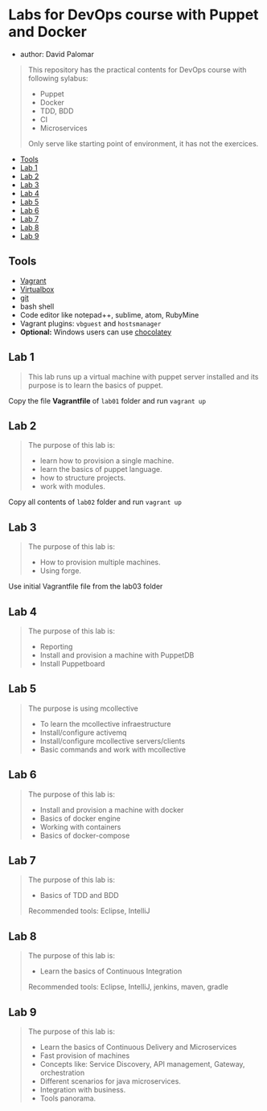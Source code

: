 # Labs for DevOps course with Puppet and Docker

- author: David Palomar

> This repository has the practical contents for DevOps course with following sylabus:
> 
> - Puppet
> - Docker
> - TDD, BDD
> - CI
> - Microservices
> 
> Only serve like starting point of environment, it has not the exercices.



<!-- MarkdownTOC -->

- [Tools](#tools)
- [Lab 1](#lab-1)
- [Lab 2](#lab-2)
- [Lab 3](#lab-3)
- [Lab 4](#lab-4)
- [Lab 5](#lab-5)
- [Lab 6](#lab-6)
- [Lab 7](#lab-7)
- [Lab 8](#lab-8)
- [Lab 9](#lab-9)

<!-- /MarkdownTOC -->


## Tools

- [Vagrant](http://www.vagrantup.com)
- [Virtualbox](http://www.virtualbox.com)
- [git](http://www.git-scm.com)
- bash shell
- Code editor like notepad++, sublime, atom, RubyMine
- Vagrant plugins: `vbguest` and `hostsmanager`
- __Optional:__ Windows users can use [chocolatey](http://www.chocolatey.com)

## Lab 1

> This lab runs up a virtual machine with puppet server installed and its purpose is to learn the basics of puppet.
> 

Copy the file  __Vagrantfile__ of `lab01` folder and run `vagrant up`

## Lab 2

> The purpose of this lab is:
> 
> - learn how to provision a single machine.
> - learn the basics of puppet language.
> - how to structure projects.
> - work with modules.


Copy all contents of `lab02` folder and run `vagrant up`

## Lab 3

> The purpose of this lab is:
> 
> - How to provision multiple machines.
> - Using forge.
> 

Use initial Vagrantfile file from the lab03 folder

## Lab 4

> The purpose of this lab is:
> 
> - Reporting
> - Install and provision a machine with PuppetDB
> - Install Puppetboard

## Lab 5

> The purpose is using mcollective
> 
> - To learn the mcollective infraestructure 
> - Install/configure activemq
> - Install/configure mcollective servers/clients
> - Basic commands and work with mcollective
> 
## Lab 6

> The purpose of this lab is:
> 
> - Install and provision a machine with docker
> - Basics of docker engine
> - Working with containers
> - Basics of docker-compose


## Lab 7

> The purpose of this lab is:
> 
> - Basics of TDD and BDD
> 
> Recommended tools: Eclipse, IntelliJ

## Lab 8

> The purpose of this lab is:
> 
> - Learn the basics of Continuous Integration 
> 
> Recommended tools: Eclipse, IntelliJ, jenkins, maven, gradle

## Lab 9

> The purpose of this lab is:
> 
> - Learn the basics of Continuous Delivery and Microservices
> - Fast provision of machines
> - Concepts like: Service Discovery, API management, Gateway, orchestration
> - Different scenarios for java microservices.
> - Integration with business.
> - Tools panorama.
> 
>

